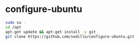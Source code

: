 # configure-ubuntu

```bash
sudo su - 
cd /opt
apt-get update && apt-get install -y git
git clone https://github.com/sedillo/configure-ubuntu.git
```


